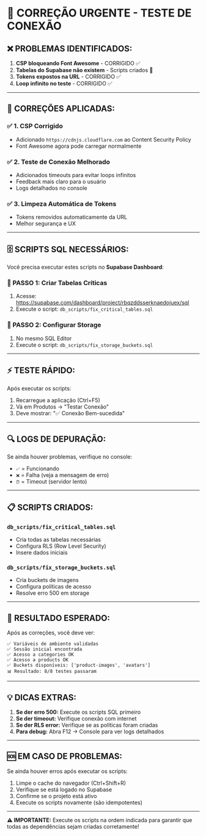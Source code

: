 # 🚨 CORREÇÃO URGENTE - TESTE DE CONEXÃO

## **❌ PROBLEMAS IDENTIFICADOS:**

1. **CSP bloqueando Font Awesome** - CORRIGIDO ✅
2. **Tabelas do Supabase não existem** - Scripts criados 🔧
3. **Tokens expostos na URL** - CORRIGIDO ✅
4. **Loop infinito no teste** - CORRIGIDO ✅

---

## **🔧 CORREÇÕES APLICADAS:**

### ✅ **1. CSP Corrigido**
- Adicionado `https://cdnjs.cloudflare.com` ao Content Security Policy
- Font Awesome agora pode carregar normalmente

### ✅ **2. Teste de Conexão Melhorado**
- Adicionados timeouts para evitar loops infinitos
- Feedback mais claro para o usuário
- Logs detalhados no console

### ✅ **3. Limpeza Automática de Tokens**
- Tokens removidos automaticamente da URL
- Melhor segurança e UX

---

## **🗄️ SCRIPTS SQL NECESSÁRIOS:**

Você precisa executar estes scripts no **Supabase Dashboard**:

### **📍 PASSO 1: Criar Tabelas Críticas**
1. Acesse: https://supabase.com/dashboard/project/rbqzddsserknaedojuex/sql
2. Execute o script: `db_scripts/fix_critical_tables.sql`

### **📍 PASSO 2: Configurar Storage**
1. No mesmo SQL Editor
2. Execute o script: `db_scripts/fix_storage_buckets.sql`

---

## **⚡ TESTE RÁPIDO:**

Após executar os scripts:
1. Recarregue a aplicação (Ctrl+F5)
2. Vá em Produtos → "Testar Conexão"
3. Deve mostrar: "✅ Conexão Bem-sucedida"

---

## **🔍 LOGS DE DEPURAÇÃO:**

Se ainda houver problemas, verifique no console:
- `✅` = Funcionando
- `❌` = Falha (veja a mensagem de erro)
- `⏰` = Timeout (servidor lento)

---

## **📋 SCRIPTS CRIADOS:**

### **`db_scripts/fix_critical_tables.sql`**
- Cria todas as tabelas necessárias
- Configura RLS (Row Level Security)
- Insere dados iniciais

### **`db_scripts/fix_storage_buckets.sql`**
- Cria buckets de imagens
- Configura políticas de acesso
- Resolve erro 500 em storage

---

## **🚀 RESULTADO ESPERADO:**

Após as correções, você deve ver:
```
✅ Variáveis de ambiente validadas
✅ Sessão inicial encontrada
✅ Acesso a categories OK
✅ Acesso a products OK
✅ Buckets disponíveis: ['product-images', 'avatars']
📊 Resultado: 8/8 testes passaram
```

---

## **💡 DICAS EXTRAS:**

1. **Se der erro 500:** Execute os scripts SQL primeiro
2. **Se der timeout:** Verifique conexão com internet
3. **Se der RLS error:** Verifique se as políticas foram criadas
4. **Para debug:** Abra F12 → Console para ver logs detalhados

---

## **🆘 EM CASO DE PROBLEMAS:**

Se ainda houver erros após executar os scripts:
1. Limpe o cache do navegador (Ctrl+Shift+R)
2. Verifique se está logado no Supabase
3. Confirme se o projeto está ativo
4. Execute os scripts novamente (são idempotentes)

---

**⚠️ IMPORTANTE:** Execute os scripts na ordem indicada para garantir que todas as dependências sejam criadas corretamente! 